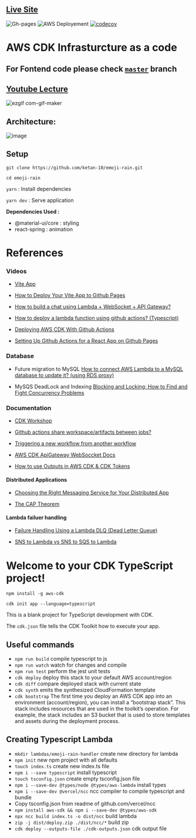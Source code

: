 ## [Live Site](https://youtu.be/-wMsctEBC0w)
![Gh-pages](https://github.com/ketan-10/emoji-rain/actions/workflows/deploy.web.yaml/badge.svg)
![AWS Deployement](https://github.com/ketan-10/emoji-rain/actions/workflows/deploy.aws.yaml/badge.svg)
[![codecov](https://codecov.io/gh/ketan-10/emoji-rain/branch/server/graph/badge.svg)](https://codecov.io/gh/ketan-10/emoji-rain)
# AWS CDK Infrasturcture as a code 
## For Fontend code please check [`master`](https://github.com/ketan-10/emoji-rain) branch
## [Youtube Lecture](https://youtu.be/-wMsctEBC0w)


![ezgif com-gif-maker](https://user-images.githubusercontent.com/35309821/129491883-bdece1cb-be6c-4b8a-86b0-67fc0c3a9a02.gif)

## Architecture:
![image](https://user-images.githubusercontent.com/35309821/153754461-b96ce281-482a-4b92-8677-cdc3ce77644e.png)

## Setup

`git clone https://github.com/ketan-10/emoji-rain.git`

`cd emoji-rain`

`yarn` : Install dependencies

`yarn dev` : Serve application


**Dependencies Used :**

- @material-ui/core : styling
- react-spring : animation 


# References

### Videos

- [Vite App](https://www.youtube.com/watch?v=9zySeP5vH9c&ab_channel=JasonLengstorf)

- [How to Deploy Your Vite App to Github Pages](https://www.youtube.com/watch?v=yo2bMGnIKE8&ab_channel=LearnVue)

- [How to build a chat using Lambda + WebSocket + API Gateway?](https://www.youtube.com/watch?v=BcWD-M2PJ-8&ab_channel=BiteSizeAcademy)

- [How to deploy a lambda function using github actions? (Typescript)](https://www.youtube.com/watch?v=UQiRhKgQ5X0&ab_channel=BiteSizeAcademy)

- [Deploying AWS CDK With Github Actions](https://www.youtube.com/watch?v=KCp6BmUGBHc&ab_channel=MichaelLevan)

- [Setting Up Github Actions for a React App on Github Pages](https://www.youtube.com/watch?v=N63C0mkFDFw&ab_channel=Keith%2CtheCoder)

### Database
- Future migration to MySQL [How to connect AWS Lambda to a MySQL database to update it? (using RDS proxy)](https://youtu.be/jOLgUjcTFEI) 

- MySQS DeadLock and Indexing [Blocking and Locking: How to Find and Fight Concurrency Problems](https://youtu.be/EqfAPZGKifA)

### Documentation

- [CDK Workshop](https://cdkworkshop.com/)

- [Github actions share workspace/artifacts between jobs?](https://stackoverflow.com/questions/57498605/github-actions-share-workspace-artifacts-between-jobs)

- [Triggering a new workflow from another workflow](https://stackoverflow.com/questions/60418323/triggering-a-new-workflow-from-another-workflow)

- [AWS CDK ApiGateway WebSoccket Docs](https://docs.aws.amazon.com/cdk/api/latest/docs/aws-apigatewayv2-readme.html#websocket-api)

- [How to use Outputs in AWS CDK & CDK Tokens](https://bobbyhadz.com/blog/aws-cdk-outputs)

#### Distributed Applications

- [Choosing the Right Messaging Service for Your Distributed App](https://youtu.be/4-JmX6MIDDI)

- [The CAP Theorem](https://youtu.be/k-Yaq8AHlFA) 

#### Lambda failuer handling

- [Failure Handling Using a Lambda DLQ (Dead Letter Queue)](https://youtu.be/nqQh2KmHiLY)

- [SNS to Lambda vs SNS to SQS to Lambda](https://stackoverflow.com/questions/42656485/sns-to-lambda-vs-sns-to-sqs-to-lambda)



# Welcome to your CDK TypeScript project!

`npm install -g aws-cdk`

`cdk init app --language=typescript`

This is a blank project for TypeScript development with CDK.

The `cdk.json` file tells the CDK Toolkit how to execute your app.

## Useful commands

 * `npm run build`   compile typescript to js
 * `npm run watch`   watch for changes and compile
 * `npm run test`    perform the jest unit tests
 * `cdk deploy`      deploy this stack to your default AWS account/region
 * `cdk diff`        compare deployed stack with current state
 * `cdk synth`       emits the synthesized CloudFormation template
 * `cdk bootstrap`   The first time you deploy an AWS CDK app into an environment (account/region), you can install a “bootstrap stack”. This stack includes resources that are used in the toolkit’s operation. For example, the stack includes an S3 bucket that is used to store templates and assets during the deployment process.


## Creating Typescript Lambda
 * `mkdir lambdas/emoji-rain-handler`   create new directory for lambda
 * `npm init`                           new npm project with all defaults
 * `touch index.ts`                     create new index.ts file
 * `npm i --save typescript`            install typescript
 * `touch tsconfig.json`                create empty tsconfig.json file
 * `npm i --save-dev @types/node @types/aws-lambda`       install types
 * `npm i --save-dev @vercel/ncc`       ncc compiler to compile typescript and bundle
 * Copy tsconfig.json from readme of github.com/vercel/ncc
 * `npm install aws-sdk && npm i --save-dev @types/aws-sdk`
 * `npx ncc build index.ts -o dist/ncc`             build lambda 
 * `zip -j dist/deploy.zip ./dist/ncc/*`           build zip
 * `cdk deploy --outputs-file ./cdk-outputs.json`  cdk output file
